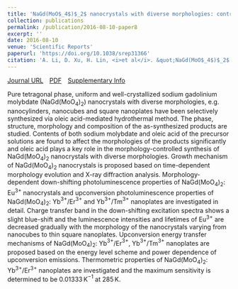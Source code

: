 ```yaml
---
title: 'NaGd(MoO$_4$)$_2$ nanocrystals with diverse morphologies: controlled synthesis, growth mechanism, photoluminescence and thermometric properties'
collection: publications
permalink: /publication/2016-08-10-paper8
excerpt: ''
date: 2016-08-10
venue: 'Scientific Reports'
paperurl: 'https://doi.org/10.1038/srep31366'
citation: 'A. Li, D. Xu, H. Lin, <i>et al</i>. &quot;NaGd(MoO$_4$)$_2$ nanocrystals with diverse morphologies: controlled synthesis, growth mechanism, photoluminescence and thermometric properties&quot;, <i>Scientific Reports</i>, 2016, 6: 31366.'
---
```

[Journal URL](https://www.nature.com/articles/srep31366)&emsp;[PDF](files/paper8.pdf)&emsp;[Supplementary Info](files/paper8-si.pdf)

Pure tetragonal phase, uniform and well-crystallized sodium gadolinium molybdate (NaGd(MoO$_4$)$_2$) nanocrystals with diverse morphologies, e.g. nanocylinders, nanocubes and square nanoplates have been selectively synthesized via oleic acid-mediated hydrothermal method. The phase, structure, morphology and composition of the as-synthesized products are studied. Contents of both sodium molybdate and oleic acid of the precursor solutions are found to affect the morphologies of the products significantly and oleic acid plays a key role in the morphology-controlled synthesis of NaGd(MoO$_4$)$_2$ nanocrystals with diverse morphologies. Growth mechanism of NaGd(MoO$_4$)$_2$ nanocrystals is proposed based on time-dependent morphology evolution and X-ray diffraction analysis. Morphology-dependent down-shifting photoluminescence properties of NaGd(MoO$_4$)$_2$: Eu$^{3+}$ nanocrystals and upconversion photoluminescence properties of NaGd(MoO$_4$)$_2$: Yb$^{3+}$/Er$^{3+}$ and Yb$^{3+}$/Tm$^{3+}$ nanoplates are investigated in detail. Charge transfer band in the down-shifting excitation spectra shows a slight blue-shift and the luminescence intensities and lifetimes of Eu$^{3+}$ are decreased gradually with the morphology of the nanocrystals varying from nanocubes to thin square nanoplates. Upconversion energy transfer mechanisms of NaGd(MoO$_4$)$_2$: Yb$^{3+}$/Er$^{3+}$, Yb$^{3+}$/Tm$^{3+}$ nanoplates are proposed based on the energy level scheme and power dependence of upconversion emissions. Thermometric properties of NaGd(MoO$_4$)$_2$: Yb$^{3+}$/Er$^{3+}$ nanoplates are investigated and the maximum sensitivity is determined to be 0.01333 K$^{−1}$ at 285 K.